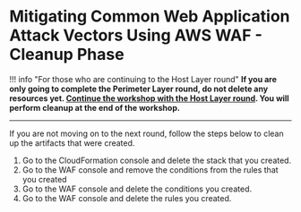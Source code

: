 # Mitigating Common Web Application Attack Vectors Using AWS WAF - Cleanup Phase


!!! info "For those who are continuing to the Host Layer round"
    __If you are only going to complete the Perimeter Layer round, do not delete any resources yet. [Continue the workshop with the Host Layer round](/host-layer/). You will perform cleanup at the end of the workshop.__

---

If you are not moving on to the next round, follow the steps below to clean up the artifacts that were created.

1. Go to the CloudFormation console and delete the stack that you created.
2. Go to the WAF console and remove the conditions from the rules that you created
2. Go to the WAF console and delete the conditions you created.
3. Go to the WAF console and delete the rules you created.

